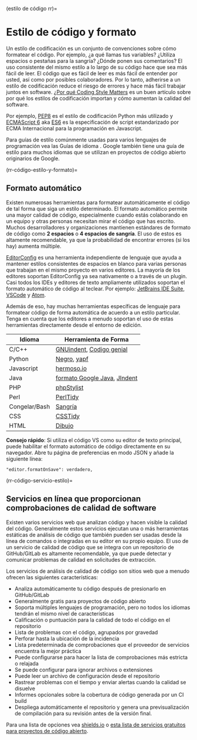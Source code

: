 (estilo de código rr)=
# Estilo de código y formato

Un estilo de codificación es un conjunto de convenciones sobre cómo formatear el código. Por ejemplo, ¿a qué llamas tus variables? ¿Utiliza espacios o pestañas para la sangría? ¿Dónde ponen sus comentarios? El uso consistente del mismo estilo a lo largo de su código hace que sea más fácil de leer. El código que es fácil de leer es más fácil de entender por usted, así como por posibles colaboradores. Por lo tanto, adherirse a un estilo de codificación reduce el riesgo de errores y hace más fácil trabajar juntos en software. [¿Por qué Coding Style Matters](http://coding.smashingmagazine.com/2012/10/25/why-coding-style-matters/) es un buen artículo sobre por qué los estilos de codificación importan y cómo aumentan la calidad del software.

Por ejemplo, [PEP8](https://www.python.org/dev/peps/pep-0008/) es el estilo de codificación Python más utilizado y [ECMAScript 6](http://es6-features.org/) aka [ES6](http://es6-features.org/) es la especificación de script estandarizado por ECMA Internacional para la programación en Javascript.

Para guías de estilo comúnmente usadas para varios lenguajes de programación vea las Guías de idioma [](https://guide.esciencecenter.nl/best_practices/language_guides/languages_overview.html). Google también tiene una guía de estilo [](https://code.google.com/p/google-styleguide/) para muchos idiomas que se utilizan en proyectos de código abierto originarios de Google.

(rr-código-estilo-y-formato)=
## Formato automático

Existen numerosas herramientas para formatear automáticamente el código de tal forma que siga un estilo determinado. El formato automático permite una mayor calidad de código, especialmente cuando estás colaborando en un equipo y otras personas necesitan mirar el código que has escrito. Muchos desarrolladores y organizaciones mantienen estándares de formato de código como **2 espacios** o **4 espacios de sangría**. El uso de estos es altamente recomendable, ya que la probabilidad de encontrar errores (si los hay) aumenta múltiple.

[EditorConfig](https://editorconfig.org) es una herramienta independiente de lenguaje que ayuda a mantener estilos consistentes de espacios en blanco para varias personas que trabajan en el mismo proyecto en varios editores. La mayoría de los editores soportan EditorConfig ya sea nativamente o a través de un plugin. Casi todos los IDEs y editores de texto ampliamente utilizados soportan el formato automático de código al teclear. Por ejemplo: [JetBrains IDE Suite](https://www.jetbrains.com/products.html#), [VSCode](https://code.visualstudio.com/) y [Atom](https://atom.io/).

Además de eso, hay muchas herramientas específicas de lenguaje para formatear código de forma automática de acuerdo a un estilo particular. Tenga en cuenta que los editores a menudo soportan el uso de estas herramientas directamente desde el entorno de edición.

| Idioma        | Herramienta de Forma                                                                                            |
| ------------- | --------------------------------------------------------------------------------------------------------------- |
| C/C++         | [GNUindent](http://www.gnu.org/software/indent/), [Codigo genial](http://sourceforge.net/projects/gcgreatcode/) |
| Python        | [Negro](https://black.readthedocs.io), [yapf](https://pypi.org/project/yapf/)                                   |
| Javascript    | [hermoso.io](https://beautifier.io/)                                                                            |
| Java          | [formato Google Java](https://github.com/google/google-java-format), [JIndent](http://www.jindent.com/)         |
| PHP           | [phpStylist](http://sourceforge.net/projects/phpstylist/)                                                       |
| Perl          | [PerlTidy](http://perltidy.sourceforge.net/)                                                                    |
| Congelar/Bash | [Sangría](http://www.bolthole.com/AWK.html)                                                                     |
| CSS           | [CSSTidy](http://csstidy.sourceforge.net/)                                                                      |
| HTML          | [Dibujo](http://tidy.sourceforge.net/)                                                                          |

**Consejo rápido**: Si utiliza el código VS como su editor de texto principal, puede habilitar el formato automático de código directamente en su navegador. Abre tu página de preferencias en modo JSON y añade la siguiente línea:

```
"editor.formatOnSave": verdadero,
```

(rr-código-servicio-estilo)=
## Servicios en línea que proporcionan comprobaciones de calidad de software

Existen varios servicios web que analizan código y hacen visible la calidad del código. Generalmente estos servicios ejecutan una o más herramientas estáticas de análisis de código que también pueden ser usadas desde la línea de comandos o integradas en su editor en su propio equipo. El uso de un servicio de calidad de código que se integra con un repositorio de GitHub/GitLab es altamente recomendable, ya que puede detectar y comunicar problemas de calidad en solicitudes de extracción.

Los servicios de análisis de calidad de código son sitios web que a menudo ofrecen las siguientes características:

- Analiza automáticamente tu código después de presionarlo en GitHub/GitLab
- Generalmente gratis para proyectos de código abierto
- Soporta múltiples lenguajes de programación, pero no todos los idiomas tendrán el mismo nivel de características
- Calificación o puntuación para la calidad de todo el código en el repositorio
- Lista de problemas con el código, agrupados por gravedad
- Perforar hasta la ubicación de la incidencia
- Lista predeterminada de comprobaciones que el proveedor de servicios encuentra la mejor práctica
- Puede configurarse para hacer la lista de comprobaciones más estricta o relajada
- Se puede configurar para ignorar archivos o extensiones
- Puede leer un archivo de configuración desde el repositorio
- Rastrear problemas con el tiempo y enviar alertas cuando la calidad se disuelve
- Informes opcionales sobre la cobertura de código generada por un CI build
- Despliega automáticamente el repositorio y genera una previsualización de compilación para su revisión antes de la versión final.

Para una lista de opciones vea [shields.io](https://shields.io/category/analysis) o [esta lista de servicios gratuitos para proyectos de código abierto](https://github.com/ripienaar/free-for-dev#code-quality).
